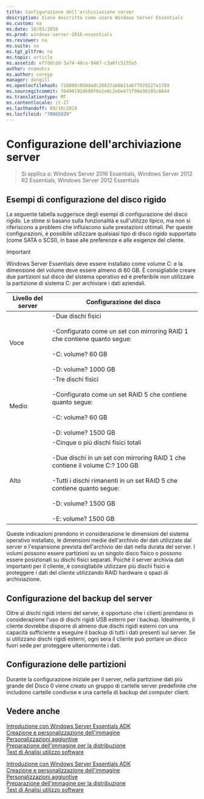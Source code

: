 ```yaml
---
title: Configurazione dell'archiviazione server
description: Viene descritto come usare Windows Server Essentials
ms.custom: na
ms.date: 10/03/2016
ms.prod: windows-server-2016-essentials
ms.reviewer: na
ms.suite: na
ms.tgt_pltfrm: na
ms.topic: article
ms.assetid: ef7ddcdd-3a74-40ca-9487-c3a6fc5155a5
author: nnamuhcs
ms.author: coreyp
manager: dongill
ms.openlocfilehash: 718080c050dadc20837ab6b11a677029227e1709
ms.sourcegitcommit: f6490192d686f0a1e0c2ebe471f98e30105c0844
ms.translationtype: MT
ms.contentlocale: it-IT
ms.lasthandoff: 09/10/2019
ms.locfileid: "70865039"
---
```

# <a name="configure-server-storage"></a>Configurazione dell'archiviazione server

>Si applica a: Windows Server 2016 Essentials, Windows Server 2012 R2 Essentials, Windows Server 2012 Essentials

## <a name="sample-hard-disk-configurations"></a>Esempi di configurazione del disco rigido  
 La seguente tabella suggerisce degli esempi di configurazione del disco rigido. Le stime si basano sulla funzionalità e sull'utilizzo tipico, ma non si riferiscono a problemi che influiscono sulle prestazioni ottimali. Per queste configurazioni, è possibile utilizzare qualsiasi tipo di disco rigido supportato (come SATA o SCSI), in base alle preferenze e alle esigenze del cliente.  
  
> [!IMPORTANT]
>   Windows Server Essentials deve essere installato come volume C: e la dimensione del volume deve essere almeno di 60 GB. È consigliabile creare due partizioni sul disco del sistema operativo ed è preferibile non utilizzare la partizione di sistema C: per archiviare i dati aziendali.  
  
|Livello del server|Configurazione del disco|  
|------------------|------------------------|  
|Voce|-Due dischi fisici<br /><br /> -Configurato come un set con mirroring RAID 1 che contiene quanto segue:<br /><br /> -C: volume? 60 GB<br /><br /> -D: volume? 1000 GB|  
|Medio|-Tre dischi fisici<br /><br /> -Configurato come un set RAID 5 che contiene quanto segue:<br /><br /> -C: volume? 60 GB<br /><br /> -D: volume? 1500 GB|  
|Alto|-Cinque o più dischi fisici totali<br /><br /> -Due dischi in un set con mirroring RAID 1 che contiene il volume C:? 100 GB<br /><br /> -Tutti i dischi rimanenti in un set RAID 5 che contiene quanto segue:<br /><br /> -D: volume? 1500 GB<br /><br /> -E: volume? 1500 GB|  
  
 Queste indicazioni prendono in considerazione le dimensioni del sistema operativo installato, le dimensioni medie dell'archivio dei dati utilizzate dal server e l'espansione prevista dell'archivio dei dati nella durata del server. I volumi possono essere partizioni su un singolo disco fisico o possono essere posizionati su dischi fisici separati. Poiché il server archivia dati importanti per il cliente, è consigliabile utilizzare più dischi fisici e proteggere i dati del cliente utilizzando RAID hardware o spazi di archiviazione.  
  
## <a name="configuring-your-server-backup"></a>Configurazione del backup del server  
 Oltre ai dischi rigidi interni del server, è opportuno che i clienti prendano in considerazione l'uso di dischi rigidi USB esterni per i backup. Idealmente, il cliente dovrebbe disporre di almeno due dischi rigidi esterni con una capacità sufficiente a eseguire il backup di tutti i dati presenti sul server. Se si utilizzano dischi rigidi esterni, ogni sera il cliente può portare un disco fuori sede per proteggere ulteriormente i dati.  
  
## <a name="partition-configuration"></a>Configurazione delle partizioni  
 Durante la configurazione iniziale per il server, nella partizione dati più grande del Disco 0 viene creato un gruppo di cartelle server predefinite che includono cartelle condivise e una cartella di backup del computer client.  
  
## <a name="see-also"></a>Vedere anche  

 [Introduzione con Windows Server Essentials ADK](Getting-Started-with-the-Windows-Server-Essentials-ADK.md)   
 [Creazione e personalizzazione dell'immagine](Creating-and-Customizing-the-Image.md)   
 [Personalizzazioni aggiuntive](Additional-Customizations.md)   
 [Preparazione dell'immagine per la distribuzione](Preparing-the-Image-for-Deployment.md)   
 [Test di Analisi utilizzo software](Testing-the-Customer-Experience.md)

 [Introduzione con Windows Server Essentials ADK](../install/Getting-Started-with-the-Windows-Server-Essentials-ADK.md)   
 [Creazione e personalizzazione dell'immagine](../install/Creating-and-Customizing-the-Image.md)   
 [Personalizzazioni aggiuntive](../install/Additional-Customizations.md)   
 [Preparazione dell'immagine per la distribuzione](../install/Preparing-the-Image-for-Deployment.md)   
 [Test di Analisi utilizzo software](../install/Testing-the-Customer-Experience.md)

